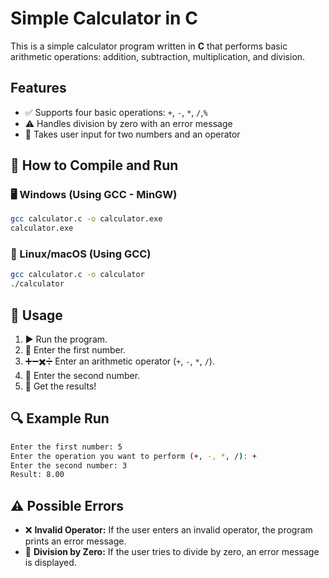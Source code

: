 # Simple Calculator in C

This is a simple calculator program written in **C** that performs basic arithmetic operations: addition, subtraction, multiplication, and division.

## Features

- ✅ Supports four basic operations: `+`, `-`, `*`, `/`,`%`
- ⚠️ Handles division by zero with an error message
- 📝 Takes user input for two numbers and an operator

## 🎯 How to Compile and Run

### 🖥️ Windows (Using GCC - MinGW)

```sh
gcc calculator.c -o calculator.exe
calculator.exe
```

### 🐧 Linux/macOS (Using GCC)

```sh
gcc calculator.c -o calculator
./calculator
```

## 📌 Usage

1. ▶️ Run the program.
2. 🔢 Enter the first number.
3. ➕➖✖️➗ Enter an arithmetic operator (`+`, `-`, `*`, `/`).
4. 🔢 Enter the second number.
5. 🎉 Get the results!

## 🔍 Example Run

```sh
Enter the first number: 5
Enter the operation you want to perform (+, -, *, /): +
Enter the second number: 3
Result: 8.00
```

## ⚠️ Possible Errors

- ❌ **Invalid Operator:** If the user enters an invalid operator, the program prints an error message.
- 🚫 **Division by Zero:** If the user tries to divide by zero, an error message is displayed.

##
